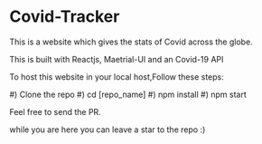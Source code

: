 # Covid-Tracker
This is a website which gives the stats of Covid across the globe.

This is built with Reactjs, Maetrial-UI and an Covid-19 API

To host this website in your local host,Follow these steps:

#) Clone the repo
#) cd [repo_name]
#) npm install
#) npm start

Feel free to send the PR.

while you are here you can leave a star to the repo :)

